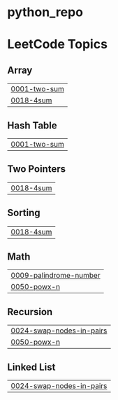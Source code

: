 # python_repo
<!---LeetCode Topics Start-->
# LeetCode Topics
## Array
|  |
| ------- |
| [0001-two-sum](https://github.com/shweta2892/python_repo/tree/master/0001-two-sum) |
| [0018-4sum](https://github.com/shweta2892/python_repo/tree/master/0018-4sum) |
## Hash Table
|  |
| ------- |
| [0001-two-sum](https://github.com/shweta2892/python_repo/tree/master/0001-two-sum) |
## Two Pointers
|  |
| ------- |
| [0018-4sum](https://github.com/shweta2892/python_repo/tree/master/0018-4sum) |
## Sorting
|  |
| ------- |
| [0018-4sum](https://github.com/shweta2892/python_repo/tree/master/0018-4sum) |
## Math
|  |
| ------- |
| [0009-palindrome-number](https://github.com/shweta2892/python_repo/tree/master/0009-palindrome-number) |
| [0050-powx-n](https://github.com/shweta2892/python_repo/tree/master/0050-powx-n) |
## Recursion
|  |
| ------- |
| [0024-swap-nodes-in-pairs](https://github.com/shweta2892/python_repo/tree/master/0024-swap-nodes-in-pairs) |
| [0050-powx-n](https://github.com/shweta2892/python_repo/tree/master/0050-powx-n) |
## Linked List
|  |
| ------- |
| [0024-swap-nodes-in-pairs](https://github.com/shweta2892/python_repo/tree/master/0024-swap-nodes-in-pairs) |
<!---LeetCode Topics End-->